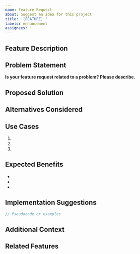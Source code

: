 ```yaml
---
name: Feature Request
about: Suggest an idea for this project
title: '[FEATURE] '
labels: enhancement
assignees: ''
---
```


## Feature Description

<!-- A clear and concise description of the feature you're requesting -->

## Problem Statement

<!-- What problem does this feature solve? -->

**Is your feature request related to a problem? Please describe.**

<!-- Example: I'm always frustrated when [...] -->

## Proposed Solution

<!-- Describe the solution you'd like -->

## Alternatives Considered

<!-- Describe alternatives you've considered -->

## Use Cases

<!-- Describe specific use cases for this feature -->

1.
2.
3.

## Expected Benefits

<!-- What benefits will this feature provide? -->

-
-
-

## Implementation Suggestions

<!-- Optional: How do you think this could be implemented? -->

```typescript
// Pseudocode or examples
```

## Additional Context

<!-- Add any other context or screenshots about the feature request here -->

## Related Features

<!-- Link to related features or issues if any -->
